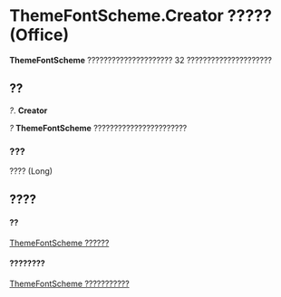 
# ThemeFontScheme.Creator ????? (Office)

 **ThemeFontScheme** ????????????????????? 32 ?????????????????????


## ??

 _?_. **Creator**

 _?_ **ThemeFontScheme** ???????????????????????


### ???

???? (Long)


## ????


#### ??


[ThemeFontScheme ??????](566b3a6f-16c9-8ba0-6f40-5bc96ec2dcbf.md)
#### ????????


[ThemeFontScheme ???????????](http://msdn.microsoft.com/library/47a1e519-0bf8-363b-3270-6080580da137%28Office.15%29.aspx)